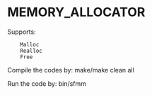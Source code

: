 # MEMORY_ALLOCATOR

Supports:

        Malloc
        Realloc
        Free

Compile the codes by: make/make clean all

Run the code by:
bin/sfmm
